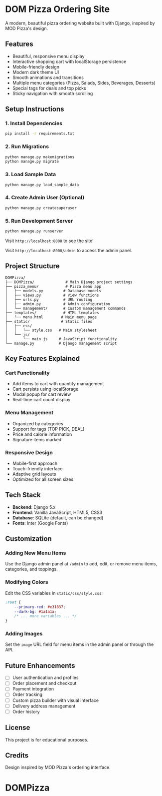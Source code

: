 # DOM Pizza Ordering Site

A modern, beautiful pizza ordering website built with Django, inspired by MOD Pizza's design.

## Features

- Beautiful, responsive menu display
- Interactive shopping cart with localStorage persistence
- Mobile-friendly design
- Modern dark theme UI
- Smooth animations and transitions
- Multiple menu categories (Pizza, Salads, Sides, Beverages, Desserts)
- Special tags for deals and top picks
- Sticky navigation with smooth scrolling

## Setup Instructions

### 1. Install Dependencies

```bash
pip install -r requirements.txt
```

### 2. Run Migrations

```bash
python manage.py makemigrations
python manage.py migrate
```

### 3. Load Sample Data

```bash
python manage.py load_sample_data
```

### 4. Create Admin User (Optional)

```bash
python manage.py createsuperuser
```

### 5. Run Development Server

```bash
python manage.py runserver
```

Visit `http://localhost:8000` to see the site!

Visit `http://localhost:8000/admin` to access the admin panel.

## Project Structure

```
DOMPizza/
├── DOMPizza/              # Main Django project settings
├── pizza_menu/            # Pizza menu app
│   ├── models.py         # Database models
│   ├── views.py          # View functions
│   ├── urls.py           # URL routing
│   ├── admin.py          # Admin configuration
│   └── management/       # Custom management commands
├── templates/            # HTML templates
│   └── menu.html        # Main menu page
├── static/              # Static files
│   ├── css/
│   │   └── style.css   # Main stylesheet
│   └── js/
│       └── main.js     # JavaScript functionality
└── manage.py           # Django management script
```

## Key Features Explained

### Cart Functionality
- Add items to cart with quantity management
- Cart persists using localStorage
- Modal popup for cart review
- Real-time cart count display

### Menu Management
- Organized by categories
- Support for tags (TOP PICK, DEAL)
- Price and calorie information
- Signature items marked

### Responsive Design
- Mobile-first approach
- Touch-friendly interface
- Adaptive grid layouts
- Optimized for all screen sizes

## Tech Stack

- **Backend**: Django 5.x
- **Frontend**: Vanilla JavaScript, HTML5, CSS3
- **Database**: SQLite (default, can be changed)
- **Fonts**: Inter (Google Fonts)

## Customization

### Adding New Menu Items
Use the Django admin panel at `/admin` to add, edit, or remove menu items, categories, and toppings.

### Modifying Colors
Edit the CSS variables in `static/css/style.css`:

```css
:root {
    --primary-red: #e31837;
    --dark-bg: #1a1a1a;
    /* ... more variables ... */
}
```

### Adding Images
Set the `image` URL field for menu items in the admin panel or through the API.

## Future Enhancements

- [ ] User authentication and profiles
- [ ] Order placement and checkout
- [ ] Payment integration
- [ ] Order tracking
- [ ] Custom pizza builder with visual interface
- [ ] Delivery address management
- [ ] Order history

## License

This project is for educational purposes.

## Credits

Design inspired by MOD Pizza's ordering interface.

# DOMPizza

